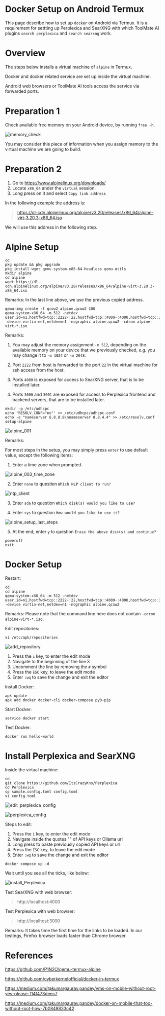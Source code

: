 # Docker Setup on Android Termux

This page describe how to set up `docker` on Android via Termux.  It is a requirement for settting up Perplexica and SearXNG with which ToolMate AI plugins `search perplexica` and `search searxng` work.

# Overview

The steps below installs a virtual machine of `alpine` in Termux.

Docker and docker related service are set up inside the virtual machine.

Android web browsers or ToolMate AI tools access the service via forwarded ports.

# Preparation 1

Check available free memory on your Android device, by running `free -h`.

![memory_check](https://github.com/user-attachments/assets/f6364b94-8338-48a3-b216-f2b1f163a29b)

You may consider this piece of information when you assign memory to the virtual machine we are going to build.

# Preparation 2

1. Go to https://www.alpinelinux.org/downloads/
2. Locate `x86_64` ander the `virtual` session.
3. Long press on it and select `Copy link address`

In the following example the address is:

> https://dl-cdn.alpinelinux.org/alpine/v3.20/releases/x86_64/alpine-virt-3.20.3-x86_64.iso

We will use this address in the following step.

# Alpine Setup

```
cd
pkg update && pkg upgrade
pkg install wget qemu-system-x86-64-headless qemu-utils
mkdir alpine
cd alpine
wget https://dl-cdn.alpinelinux.org/alpine/v3.20/releases/x86_64/alpine-virt-3.20.3-x86_64.iso
```

Remarks: In the last line above, we use the previous copied address.

```
qemu-img create -f qcow2 alpine.qcow2 10G
qemu-system-x86_64 -m 512 -netdev user,id=n1,hostfwd=tcp::2222-:22,hostfwd=tcp::4000-:4000,hostfwd=tcp::3000-:3000,hostfwd=tcp::3001-:3001 -device virtio-net,netdev=n1 -nographic alpine.qcow2 -cdrom alpine-virt-*.iso
```

Remarks: 

1. You may adjust the memory assignment `-m 512`, depending on the available memory on your device that we previously checked, e.g. you may change it to `-m 1024` or `-m 2048`.

2. Port `2222` from host is forwarded to the port `22` in the virtual machine for ssh access from the host.

3. Ports `4000` is exposed for access to SearXNG server, that is to be installed later.

4. Ports `3000` and `3001` are exposed for access to Perplexica frontend and backend servers, that are to be installed later.

```
mkdir -p /etc/udhcpc
echo 'RESOLV_CONF="no"' >> /etc/udhcpc/udhcpc.conf
echo -e "nameserver 8.8.8.8\nnameserver 8.8.4.4" >> /etc/resolv.conf
setup-alpine
```

![alpine_001](https://github.com/user-attachments/assets/a5ca574d-965e-49e2-a8b3-542da909a888)

Remarks:

For most steps in the setup, you may simply press `enter` to use default value, except the following items:

1. Enter a time zone when prompted.

![alpine_003_time_zone](https://github.com/user-attachments/assets/404a95cd-acca-4920-bad2-0eee3f180ace)

2. Enter `none` to question `Which NLP client to run?`

![ntp_client](https://github.com/user-attachments/assets/a86ef5db-ca4d-42b1-9689-c8a441d5c421)

3. Enter `sda` to question `Which disk(s) would you like to use?`

4. Enter `sys` to question `How would you like to use it?`

![alpine_setup_last_steps](https://github.com/user-attachments/assets/6bb78271-863e-456b-aec9-d9f703752a41)

5. At the end, enter `y` to question `Erase the above disk(s) and continue?`

```
poweroff
exit
```

# Docker Setup

Restart:

```
cd
cd alpine
qemu-system-x86_64 -m 512 -netdev user,id=n1,hostfwd=tcp::2222-:22,hostfwd=tcp::4000-:4000,hostfwd=tcp::3000-:3000,hostfwd=tcp::3001-:3001 -device virtio-net,netdev=n1 -nographic alpine.qcow2
```

Remarks: Please note that the command line here does not contain `-cdrom alpine-virt-*.iso`.

Edit repositories:

```
vi /etc/apk/repositories
```

![add_repository](https://github.com/user-attachments/assets/1f215cd5-efbf-4088-9577-b0027226a149)

1. Press the `i` key, to enter the edit mode
2. Navigate to the beginning of the line 3
3. Uncomment the line by removing the `#` symbol
4. Press the `ESC` key, to leave the edit mode
5. Enter `:wq` to save the change and exit the editor

Install Docker:

```
apk update
apk add docker docker-cli docker-compose py3-pip
```

Start Docker:

```
service docker start
```

Test Docker:

```
docker run hello-world
```

# Install Perplexica and SearXNG

Inside the virtual machine:

```
cd
git clone https://github.com/ItzCrazyKns/Perplexica
cd Perplexica
cp sample.config.toml config.toml
vi config.toml
```

![edit_perplexica_config](https://github.com/user-attachments/assets/340e71f1-4ea3-4048-839b-208c7c18abf8)

![perplexica_config](https://github.com/user-attachments/assets/342a1996-0d8d-4959-85a2-a439861be1b8)

Steps to edit:

1. Press the `i` key, to enter the edit mode
2. Navigate inside the quotes "" of API keys or Ollama url
3. Long press to paste previously copied API keys or url
4. Press the `ESC` key, to leave the edit mode
5. Enter `:wq` to save the change and exit the editor

```
docker compose up -d
```

Wait until you see all the ticks, like below:

![install_Perplexica](https://github.com/user-attachments/assets/7c831c15-1291-4417-8ceb-2eb5a3b4ef06)

Test SearXNG with web browser:

> http://localhost:4000

Test Perplexica with web browser:

> http://localhost:3000

Remarks: It takes time the first time for the links to be loaded.  In our testings, Firefox browser loads faster than Chrome browser.

# References

https://github.com/P1N2O/qemu-termux-alpine

https://github.com/cyberkernelofficial/docker-in-termux

https://medium.com/@kumargaurav.pandey/vms-on-mobile-without-root-yes-please-f14f473deec7

https://medium.com/@kumargaurav.pandey/docker-on-mobile-that-too-without-root-how-7b0848833c42
